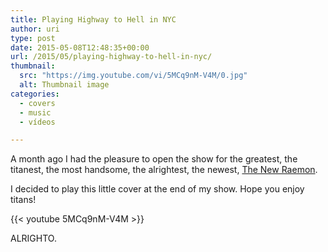 ```yaml
---
title: Playing Highway to Hell in NYC
author: uri
type: post
date: 2015-05-08T12:48:35+00:00
url: /2015/05/playing-highway-to-hell-in-nyc/
thumbnail:
  src: "https://img.youtube.com/vi/5MCq9nM-V4M/0.jpg"
  alt: Thumbnail image
categories:
  - covers
  - music
  - vídeos

---
```

A month ago I had the pleasure to open the show for the greatest, the titanest, the most handsome, the alrightest, the newest, [The New Raemon][1].

I decided to play this little cover at the end of my show. Hope you enjoy titans!

{{< youtube 5MCq9nM-V4M >}}</iframe>

ALRIGHTO.

 [1]: http://www.thenewraemon.com/